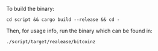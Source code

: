 To build the binary:

`cd script && cargo build --release && cd -`

Then, for usage info, run the binary which can be found in:

`./script/target/realease/bitcoinz`
